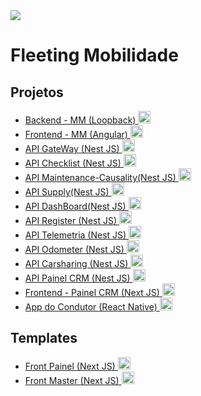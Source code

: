 <img src="https://static.wixstatic.com/media/e194a6_5670bb2541844ab39f931363ca75bf94~mv2.png/v1/fill/w_234,h_60,al_c,q_85,usm_0.66_1.00_0.01,enc_auto/Fleeting%20ID%20Cor%20Nova-sangria.png" />
<h1>Fleeting Mobilidade</h1>

<h2>Projetos</h2>
<ul>
    <a target="_blank" href="https://github.com/fleeting-consultoria/mastermobility-backend">
        <li>Backend - MM (Loopback) <img style="height: 20px; " src="https://seeklogo.com/images/L/loopback-logo-517982E646-seeklogo.com.png" />
        </li>
    </a>
    <a target="_blank" href="https://github.com/fleeting-consultoria/mastermobility-crm">
        <li>Frontend - MM (Angular) <img style="height: 20px; " src="https://upload.wikimedia.org/wikipedia/commons/thumb/c/cf/Angular_full_color_logo.svg/2048px-Angular_full_color_logo.svg.png" /></li>
    </a>
     <a target="_blank" href="https://github.com/fleeting-consultoria/api-gateway">
        <li>API GateWay (Nest JS) <img style="height: 20px; " src="https://docs.nestjs.com/assets/logo-small.svg" /></li>
    </a>
    <a target="_blank" href="https://github.com/fleeting-consultoria/api-checklist">
        <li>API Checklist (Nest JS) <img style="height: 20px; " src="https://docs.nestjs.com/assets/logo-small.svg" /></li>
    </a>
    <a target="_blank" href="https://github.com/fleeting-consultoria/api-maintenance-causality">
        <li>API Maintenance-Causality(Nest JS) <img style="height: 20px; " src="https://docs.nestjs.com/assets/logo-small.svg" /></li>
    </a>
      <a target="_blank" href="https://github.com/fleeting-consultoria/api-supply">
        <li>API Supply(Nest JS) <img style="height: 20px; " src="https://docs.nestjs.com/assets/logo-small.svg" /></li>
    </a>
<a target="_blank" href="https://github.com/fleeting-consultoria/api-dashboard">
        <li>API DashBoard(Nest JS) <img style="height: 20px; " src="https://docs.nestjs.com/assets/logo-small.svg" /></li>
    </a>
         <a target="_blank" href="https://github.com/fleeting-consultoria/api-register">
        <li>API Register (Nest JS) <img style="height: 20px; " src="https://docs.nestjs.com/assets/logo-small.svg" /></li>
    </a>
     <a target="_blank" href="https://github.com/fleeting-consultoria/api-telemetria">
        <li>API Telemetria (Nest JS) <img style="height: 20px; " src="https://docs.nestjs.com/assets/logo-small.svg" /></li>
    </a>
    <a target="_blank" href="https://github.com/fleeting-consultoria/api-odometer">
        <li>API Odometer (Nest JS) <img style="height: 20px; " src="https://docs.nestjs.com/assets/logo-small.svg" /></li>
    </a>
    <a target="_blank" href="https://github.com/fleeting-consultoria/api-carsharing">
        <li>API Carsharing (Nest JS) <img style="height: 20px; " src="https://docs.nestjs.com/assets/logo-small.svg" /></li>
    </a>
    <a target="_blank" href="https://github.com/fleeting-consultoria/painel-crm-back">
        <li>API Painel CRM (Nest JS) <img style="height: 20px; " src="https://docs.nestjs.com/assets/logo-small.svg" /></li>
    </a>
    <a target="_blank" href="https://github.com/fleeting-consultoria/painel-crm-front">
        <li>Frontend - Painel CRM (Next JS) <img style="height: 20px; " src="https://www.rlogical.com/wp-content/uploads/2021/08/Rlogical-Blog-Images-thumbnail.png" /></li>
    </a>
    <a target="_blank" href="https://github.com/fleeting-consultoria/APP">
    <li>App do Condutor (React Native) <img style="height: 20px; " src="https://d33wubrfki0l68.cloudfront.net/554c3b0e09cf167f0281fda839a5433f2040b349/ecfc9/img/header_logo.svg" /></li>
    </a>
    
</ul>

<h2>Templates</h2>
<ul>
    <a target="_blank" href="https://github.com/fleeting-consultoria/template-front-crm">
        <li>Front Painel (Next JS) <img style="height: 20px; " src="https://www.rlogical.com/wp-content/uploads/2021/08/Rlogical-Blog-Images-thumbnail.png" /></li>
    </a>
     <a target="_blank" href="https://github.com/fleeting-consultoria/template-front-mm">
        <li>Front Master (Next JS) <img style="height: 20px; " src="https://www.rlogical.com/wp-content/uploads/2021/08/Rlogical-Blog-Images-thumbnail.png" /></li>
    </a>
</ul>
